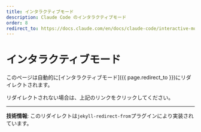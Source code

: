 ```yaml
---
title: インタラクティブモード
description: Claude Code のインタラクティブモード
order: 8
redirect_to: https://docs.claude.com/en/docs/claude-code/interactive-mode.md
---
```


<!-- このページはJekyllのリダイレクトプラグインにより自動的にリダイレクトされます -->

# インタラクティブモード

このページは自動的に[インタラクティブモード]({{ page.redirect_to }})にリダイレクトされます。

リダイレクトされない場合は、上記のリンクをクリックしてください。

---

**技術情報**: このリダイレクトは`jekyll-redirect-from`プラグインにより実装されています。
